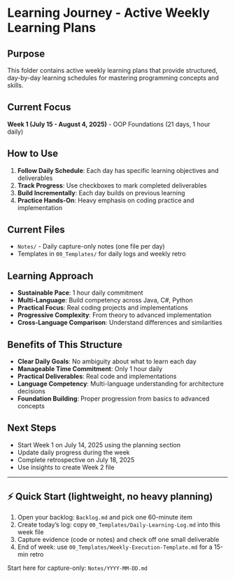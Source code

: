 # Learning Journey - Active Weekly Learning Plans

## Purpose

This folder contains active weekly learning plans that provide structured, day-by-day learning schedules for mastering programming concepts and skills.

## Current Focus

**Week 1 (July 15 - August 4, 2025)** - OOP Foundations (21 days, 1 hour daily)

## How to Use

1. **Follow Daily Schedule**: Each day has specific learning objectives and deliverables
2. **Track Progress**: Use checkboxes to mark completed deliverables
3. **Build Incrementally**: Each day builds on previous learning
4. **Practice Hands-On**: Heavy emphasis on coding practice and implementation

## Current Files

- `Notes/` - Daily capture-only notes (one file per day)
- Templates in `00_Templates/` for daily logs and weekly retro

## Learning Approach

- **Sustainable Pace**: 1 hour daily commitment
- **Multi-Language**: Build competency across Java, C#, Python
- **Practical Focus**: Real coding projects and implementations
- **Progressive Complexity**: From theory to advanced implementation
- **Cross-Language Comparison**: Understand differences and similarities

## Benefits of This Structure

- **Clear Daily Goals**: No ambiguity about what to learn each day
- **Manageable Time Commitment**: Only 1 hour daily
- **Practical Deliverables**: Real code and implementations
- **Language Competency**: Multi-language understanding for architecture decisions
- **Foundation Building**: Proper progression from basics to advanced concepts

## Next Steps

- Start Week 1 on July 14, 2025 using the planning section
- Update daily progress during the week
- Complete retrospective on July 18, 2025
- Use insights to create Week 2 file

---

## ⚡ Quick Start (lightweight, no heavy planning)

1. Open your backlog: `Backlog.md` and pick one 60-minute item
2. Create today’s log: copy `00_Templates/Daily-Learning-Log.md` into this week file
3. Capture evidence (code or notes) and check off one small deliverable
4. End of week: use `00_Templates/Weekly-Execution-Template.md` for a 15-min retro

Start here for capture-only: `Notes/YYYY-MM-DD.md`
